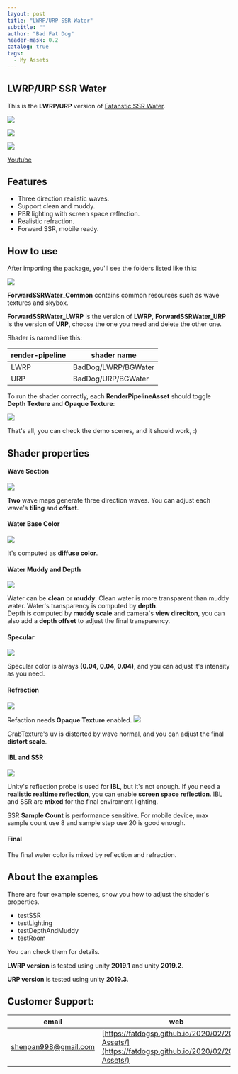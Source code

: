 ```yaml
---
layout: post
title: "LWRP/URP SSR Water"
subtitle: ""
author: "Bad Fat Dog"
header-mask: 0.2
catalog: true
tags:
  - My Assets
---
```


## LWRP/URP SSR Water

This is the **LWRP/URP** version of [Fatanstic SSR Water](https://assetstore.unity.com/packages/vfx/shaders/fantastic-ssr-water-154020?aid=1101l85Tr).

![](/img/urp-ssr-water/screenshot1.png)

![](/img/urp-ssr-water/screenshot2.png)

![](/img/urp-ssr-water/screenshot3.png)

[Youtube](https://youtu.be/8KtdqC4iNH4)

## Features

+ Three direction realistic waves.
+ Support clean and muddy.
+ PBR lighting with screen space reflection.
+ Realistic refraction.
+ Forward SSR, mobile ready.

## How to use

After importing the package, you'll see the folders listed like this:

![](/img/urp-ssr-water/screenshot4.png)

**ForwardSSRWater_Common** contains common resources such as wave textures and skybox.

**ForwardSSRWater_LWRP** is the version of **LWRP**, **ForwardSSRWater_URP** is the version of **URP**, choose the one you need and delete the other one.

Shader is named like this:

| render-pipeline | shader name |
| ---- | ---- |
| LWRP | BadDog/LWRP/BGWater |
| URP | BadDog/URP/BGWater |

To run the shader correctly, each **RenderPipelineAsset** should toggle **Depth Texture** and **Opaque Texture**:

![](/img/urp-ssr-water/screenshot5.png)

That's all, you can check the demo scenes, and it should work, :)

## Shader properties

#### Wave Section

![](/img/urp-ssr-water/screenshot6.png)

**Two** wave maps generate three direction waves. You can adjust each wave's **tiling** and **offset**.

#### Water Base Color 

![](/img/urp-ssr-water/screenshot7.png)

It's computed as **diffuse color**.

#### Water Muddy and Depth

![](/img/urp-ssr-water/screenshot8.png)

Water can be **clean** or **muddy**. Clean water is more transparent than muddy water.
Water's transparency is computed by **depth**.  
Depth is computed by **muddy scale** and camera's **view direciton**, you can also add a **depth offset** to adjust the final transparency.

#### Specular

![](/img/urp-ssr-water/screenshot9.png)

Specular color is always **(0.04, 0.04, 0.04)**, and you can adjust it's intensity as you need.

#### Refraction

![](/img/urp-ssr-water/screenshot10.png)

Refaction needs **Opaque Texture** enabled.
![](/img/urp-ssr-water/screenshot11.png)

GrabTexture's uv is distorted by wave normal, and you can adjust the final **distort scale**.

#### IBL and SSR

![](/img/urp-ssr-water/screenshot12.png)

Unity's reflection probe is used for **IBL**, but it's not enough.
If you need a **realistic realtime reflection**, you can enable **screen space reflection**.
IBL and SSR are **mixed** for the final enviroment lighting. 

SSR **Sample Count** is performance sensitive. For mobile device, max sample count use 8 and sample step use 20 is good enough.

#### Final

The final water color is mixed by reflection and refraction. 

## About the examples

There are four example scenes, show you how to adjust the shader's properties.

+ testSSR
+ testLighting
+ testDepthAndMuddy
+ testRoom

You can check them for details.

**LWRP version** is tested using unity **2019.1** and unity **2019.2**.

**URP version** is tested using unity **2019.3**.

## Customer Support:

| email | web |
| ---- | ---- |
| shenpan998@gmail.com |  [https://fatdogsp.github.io/2020/02/20/My-Assets/](https://fatdogsp.github.io/2020/02/20/My-Assets/) |

